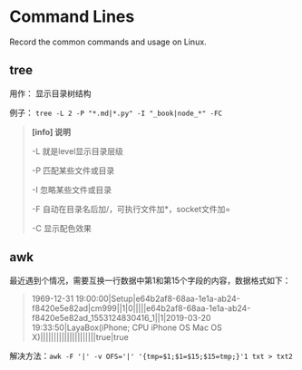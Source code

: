 # Command Lines

Record the common commands and usage on Linux.

## tree

用作： 显示目录树结构

例子： `tree -L 2 -P "*.md|*.py" -I "_book|node_*" -FC`

> **[info] 说明**
>
> -L 就是level显示目录层级
>
> -P 匹配某些文件或目录
>
> -I 忽略某些文件或目录
>
> -F 自动在目录名后加/，可执行文件加*，socket文件加=
>
> -C 显示配色效果

## awk

最近遇到个情况，需要互换一行数据中第1和第15个字段的内容，数据格式如下：

> 1969-12-31 19:00:00|Setup|e64b2af8-68aa-1e1a-ab24-f8420e5e82ad|cm999||1|0|||||e64b2af8-68aa-1e1a-ab24-f8420e5e82ad_1553124830416_1||1|2019-03-20 19:33:50|LayaBox(iPhone; CPU iPhone OS Mac OS X)|||||||||||||||||||||true|true

解决方法：`awk -F '|' -v OFS='|' '{tmp=$1;$1=$15;$15=tmp;}'1 txt > txt2`

